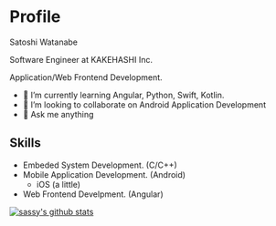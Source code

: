 # Profile

Satoshi Watanabe

Software Engineer at KAKEHASHI Inc. 

Application/Web Frontend Development.

- 🌱 I’m currently learning Angular, Python, Swift, Kotlin.
- 👯 I’m looking to collaborate on Android Application Development
- 💬 Ask me anything

## Skills
- Embeded System Development. (C/C++)
- Mobile Application Development. (Android)
  - iOS (a little)
- Web Frontend Develpment. (Angular)

[![sassy's github stats](https://github-readme-stats.vercel.app/api?username=sassy)](https://github.com/anuraghazra/github-readme-stats)
